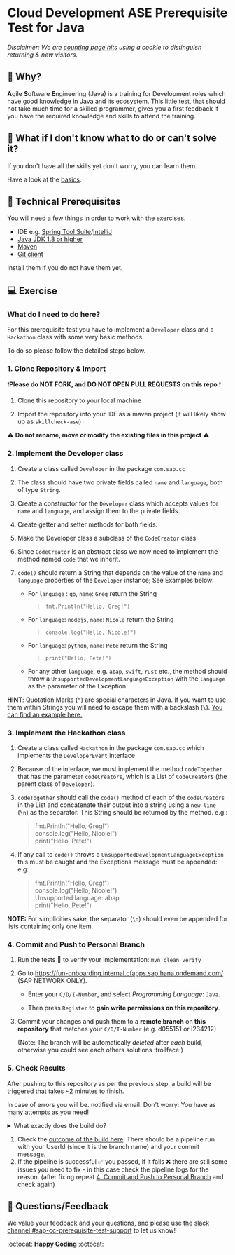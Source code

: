 # Cloud Development ASE Prerequisite Test for Java

_Disclaimer: We are [counting page hits](https://github.wdf.sap.corp/cloud-native-dev/usage-tracker) using a cookie to distinguish returning & new visitors._
<img src="https://cloud-native-dev-usage-tracker.cfapps.sap.hana.ondemand.com/pagehit/cc-agile-software-engineering/prerequisite-test-java/1x1.png" alt="" height="1" width="1">

## 🎯 Why?

**A**gile **S**oftware **E**ngineering (Java) is a training for Development roles which have good knowledge in Java and its ecosystem.
This little test, that should not take much time for a skilled programmer, gives you a first feedback if you have the required knowledge and skills to attend the training.

## 🤔 What if I don't know what to do or can't solve it?

If you don't have all the skills yet don't worry, you can learn them.

Have a look at the [basics](https://pages.github.tools.sap/cloud-curriculum/materials/stack-basics/java/).


## 🧰 Technical Prerequisites

You will need a few things in order to work with the exercises.

- IDE e.g. [Spring Tool Suite](https://spring.io/tools)/[IntelliJ](https://www.jetbrains.com/idea/download/)
- [Java JDK 1.8 or higher](https://sap.github.io/SapMachine/#download)
- [Maven](https://maven.apache.org/)
- [Git client](https://git-scm.com/book/en/v2/Getting-Started-Installing-Git)

Install them if you do not have them yet.

## 💻 Exercise

### What do I need to do here?

For this prerequisite test you have to implement a `Developer` class and a `Hackathon` class with some very basic methods.

To do so please follow the detailed steps below.

### 1. Clone Repository & Import

:exclamation:**Please do NOT FORK, and DO NOT OPEN PULL REQUESTS on this repo** :exclamation:

1. Clone this repository to your local machine

1. Import the repository into your IDE as a maven project (it will likely show up as `skillcheck-ase`)

:warning: **Do not rename, move or modify the existing files in this project** :warning:

### 2. Implement the Developer class

1. Create a class called `Developer` in the package `com.sap.cc`

1. The class should have two private fields called `name` and `language`, both of type `String`.

1. Create a constructor for the `Developer` class which accepts values for `name` and `language`, and assign them to the private fields.

1. Create getter and setter methods for both fields:

1. Make the Developer class a subclass of the `CodeCreator` class

1. Since `CodeCreator` is an abstract class we now need to implement the method named `code` that we inherit.

1. `code()` should return a String that depends on the value of the `name` and `language` properties of the `Developer` instance;
 See Examples below:

    - For `language` : `go`, `name`: `Greg` return the String

      >`fmt.Println("Hello, Greg!")`

    - For `language`: `nodejs`, `name`: `Nicole` return the String

      >`console.log("Hello, Nicole!")`

    - For `language`: `python`, `name`: `Pete` return the String

      > `print("Hello, Pete!")`

    - For any other `language`, e.g. `abap`, `swift`, `rust` etc., the method should throw a `UnsupportedDevelopmentLanguageException` with the `language` as the parameter of the Exception.

**HINT**: Quotation Marks (`"`) are special characters in Java. If you want to use them within Strings you will need to escape them with a backslash (`\`). [You can find an example here.](https://codegym.cc/groups/posts/escaping-characters-java)


### 3. Implement the Hackathon class

1. Create a class called `Hackathon` in the package `com.sap.cc` which implements the `DeveloperEvent` interface

1. Because of the interface, we must implement the method `codeTogether` that
 has the parameter `codeCreators`, which is a List of `CodeCreator`s (the parent class of `Developer`).

1. `codeTogether` should  call the `code()` method of each of the `codeCreators` in the List and concatenate their output into a string using a `new line` (`\n`) as the separator. This String should be returned by the method.
e.g.:
    >fmt.Println("Hello, Greg!") <br>
    console.log("Hello, Nicole!") <br>
    print("Hello, Pete!")

1. If any call to `code()` throws a `UnsupportedDevelopmentLanguageException` this must be caught and the Exceptions message must be appended:
e.g:
    >fmt.Println("Hello, Greg!") <br>
    console.log("Hello, Nicole!") <br>
    Unsupported language: abap <br>
    print("Hello, Pete!") <br>

**NOTE:** For simplicities sake, the separator (`\n`) should even be appended for lists containing only one item.

### 4. Commit and Push to Personal Branch

1. Run the tests 🧪 to verify your implementation: `mvn clean verify`

1. Go to <https://fun-onboarding.internal.cfapps.sap.hana.ondemand.com/> (SAP NETWORK ONLY).

    - Enter your `C/D/I-Number`, and select *Programming Language*: `Java`.

    - Then press `Register` to **gain write permissions on this repository**.

1. Commit your changes and push them to a **remote branch** on **this repository** that matches your `C/D/I-Number` (e.g. d055151 or i234212)

    (Note: The branch will be automatically *deleted* after *each* build, otherwise you could see each others solutions :trollface:)

### 5. Check Results

After pushing to this repository as per the previous step, a build will be triggered that takes ~2 minutes to finish.

In case of errors you will be. notified via email. Don't worry: You have as many attempts as you need!

<details>
<summary>What exactly does the build do?</summary>

The build will:

- Run your tests
- Add and run smoke tests that we provide, to make sure the implementation is correct :wink:
- Delete your remote branch (the branch you pushed to this repo) no matter if the solution is correct or not

</details>

1. Check the [outcome of the build here](https://github.tools.sap/cloud-curriculum/ase-prerequisite-test-java/actions). There should be a pipeline run with your UserId (since it is the branch name) and your commit message.
1. If the pipeline is successful :white_check_mark: you passed, if it fails :x: there are still some issues you need to fix - in this case check the pipeline logs for the reason.
(after fixing repeat [4. Commit and Push to Personal Branch](#4-commit-and-push-to-personal-branch) and check again)

## 📣 Questions/Feedback

We value your feedback and your questions, and please use [the slack channel #sap-cc-prerequisite-test-support](https://sap-cloud-enablement.slack.com/archives/C02KFC2UAFN) to let us know!

:octocat: **Happy Coding** :octocat:
